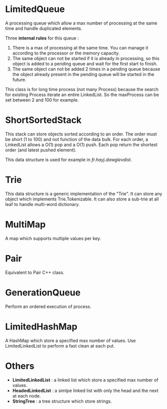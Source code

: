 LimitedQueue
============
A processing queue which allow a max number of processing at the same time and handle duplicated elements.

Three **internal rules** for this queue :

 1. There is a max of processing at the same time. You can manage it according to the processor or the memory capacity. 
 2. The same object can not be started if it is already in processing, so this object is added to a pending queue and wait for the first start to finish. 
 3. The same object can not be added 2 times in a pending queue because the object already present in the pending queue will be started in the future. 
 
This class is for long time process (not many Process) because the search for existing Process iterate an entire LinkedList. So the maxProcess can be set between 2 and 100 for example.

ShortSortedStack
================

This stack can store objects sorted according to an order. The order must be short (1 to 100) and not function of the data bulk. For each order, a LinkedList allows a O(1) pop and a O(1) push. Each pop return the shortest order (and latest pushed element).

This data structure is used for example in *fr.hayj.dawglevdist*.

Trie
====

This data structure is a generic implementation of the "Trie". It can store any object which implements Trie.Tokenizable. It can also store a sub-trie at all leaf to handle multi-word dictionary.

MultiMap
========

A map which supports multiple values per key.

Pair
====

Equivalent to Pair C++ class.

GenerationQueue
===============

Perform an ordered execution of process.

LimitedHashMap
==============

A HashMap which store a specified max number of values. Use LimitedLinkedList to perform a fast clean at each put.

Others
======

 * **LimitedLinkedList** : a linked list which store a specified max number of values.
 * **HeadedLinkedList** : a simlpe linked list with only the head and the next at each node.
 * **StringTree** : a tree structure which store strings.
 